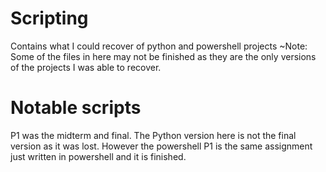 # Scripting
Contains what I could recover of python and powershell projects
~Note: Some of the files in here may not be finished as they are the only versions of the projects I was able to recover. 

# Notable scripts
P1 was the midterm and final. The Python version here is not the final version as it was lost. However the powershell P1 is the same assignment
just written in powershell and it is finished. 
